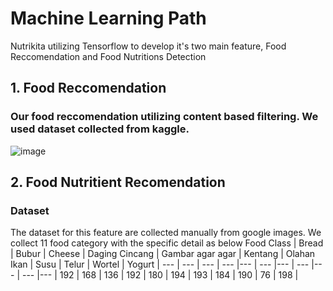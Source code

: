
# Machine Learning Path

Nutrikita utilizing Tensorflow to develop it's two main feature, Food Reccomendation and Food Nutritions Detection


## 1. Food Reccomendation
### Our food reccomendation utilizing content based filtering. We used dataset collected from kaggle. 
![image](https://github.com/Bangkit-2023-Capstone-CH2-PS307/ML/assets/89390323/982041b1-2f50-430d-9e89-d518a21ea249)

## 2. Food Nutritient Recomendation 
### Dataset
The dataset for this feature are collected manually from google images. We collect 11 food category with the specific detail as below 
Food Class | Bread |  Bubur | Cheese | Daging Cincang | Gambar agar agar | Kentang | Olahan Ikan | Susu | Telur | Wortel | Yogurt |
--- | --- | --- | --- |--- | --- |--- | --- |--- | --- |--- |
 192 | 168 | 136 | 192 | 180 | 194 | 193 | 184 | 190 | 76 | 198 |


